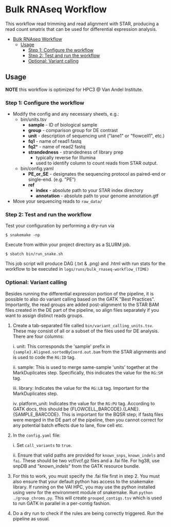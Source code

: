 # Bulk RNAseq Workflow

This workflow read trimming and read alignment with STAR, producing a read count smatrix that can be used for differential expression analysis.

* [Bulk RNAseq Workflow](#bulk-rnaseq-workflow)
   * [Usage](#usage)
      * [Step 1: Configure the workflow](#step-1-configure-the-workflow)
      * [Step 2: Test and run the workflow](#step-2-test-and-run-the-workflow)
      * [Optional: Variant calling](#optional-variant-calling)


## Usage

**NOTE** this workflow is optimized for HPC3 @ Van Andel Institute.


### Step 1: Configure the workflow
* Modify the config and any necessary sheets, e.g.:
  * bin/units.tsv
    * **sample**        - ID of biological sample
    * **group**         - comparison group for DE contrast
    * **unit**          - description of sequencing unit ("lane1" or "flowcell1", etc.)
    * **fq1**           - name of read1 fastq
    * **fq2***           - name of read2 fastq
    * **strandedness**  - strandedness of library prep
      * typically reverse for Illumina
      * used to identify column to count reads from STAR output.
  * bin/config.yaml
    * **PE_or_SE** - designates the sequencing protocol as paired-end or single-end. (e.g. "PE")
    * **ref**
      * **index** - absolute path to your STAR index directory
      * **annotation** - absolute path to your genome annotation.gtf
* Move your sequencing reads to `raw_data/`

### Step 2: Test and run the workflow
Test your configuration by performing a dry-run via

    $ snakemake -np

Execute from within your project directory as a SLURM job.

    $ sbatch bin/run_snake.sh

This job script will produce DAG (.txt & .png) and .html with run stats for the workflow to be executed in `logs/runs/bulk_rnaseq-workflow_(TIME)`


### Optional: Variant calling
Besides running the differential expression portion of the pipeline, it is possible to also do variant calling based on the GATK "Best Practices". Importantly, the read groups are added post-alignment to the STAR BAM files created in the DE part of the pipeline, so align files separately if you want to assign distinct reads groups.

1. Create a tab-separated file called `bin/variant_calling_units.tsv`. These may consist of all or a subset of the files used for DE analysis. There are four columns:

    i. unit: This corresponds the 'sample' prefix in `{sample}.Aligned.sortedByCoord.out.bam` from the STAR alignments and is used to code the `RG:ID` tag.

    ii. sample: This is used to merge same-sample 'units' together at the MarkDuplicates step. Specifically, this indicates the value for the `RG:SM` tag.

    iii. library: Indicates the value for the `RG:LB` tag. Important for the MarkDuplicates step.

    iv. platform_unit: Indicates the value for the `RG:PU` tag. According to GATK docs, this should be {FLOWCELL_BARCODE}.{LANE}.{SAMPLE_BARCODE}. This is important for the BQSR step; if fastq files were merged in the DE part of the pipeline, then you cannot correct for any potential batch effects due to lane, flow cell etc.

2. In the `config.yaml` file:

    i. Set `call_variants` to `true`.

    ii. Ensure that valid paths are provided for `known_snps`, `known_indels` and `fai`. These should be two vcf/vcf.gz files and a .fai file. For hg38, use snpDB and "known_indels" from the GATK resource bundle.

3. For this to work, you must specify the .fai file first in step 2. You must also ensure that your default python has access to the snakemake library. If running on the VAI HPC, you may use the python installed using venv for the environment module of snakemake. Run `python ./group_chroms.py`. This will create `grouped_contigs.tsv` which is used to run GATK in parallel in a per-contig fashion.

4. Do a dry run to check if the rules are being correctly triggered. Run the pipeline as usual.
